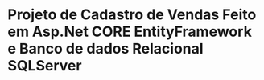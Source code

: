 # Projeto de Cadastro de Vendas Feito em Asp.Net CORE EntityFramework e Banco de dados Relacional SQLServer
